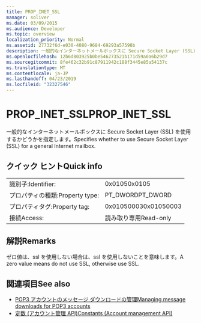 ```yaml
---
title: PROP_INET_SSL
manager: soliver
ms.date: 03/09/2015
ms.audience: Developer
ms.topic: overview
localization_priority: Normal
ms.assetid: 27732f6d-e030-4080-9684-69293a57598b
description: 一般的なインターネットメールボックスに Secure Socket Layer (SSL) を使用するかどうかを指定します。
ms.openlocfilehash: 12b6d803925b0be546273521b171d59a0a6b29d7
ms.sourcegitcommit: 8fe462c32b91c87911942c188f3445e85a54137c
ms.translationtype: MT
ms.contentlocale: ja-JP
ms.lasthandoff: 04/23/2019
ms.locfileid: "32327546"
---
```

# <a name="propinetssl"></a><span data-ttu-id="7efa1-103">PROP_INET_SSL</span><span class="sxs-lookup"><span data-stu-id="7efa1-103">PROP_INET_SSL</span></span>

<span data-ttu-id="7efa1-104">一般的なインターネットメールボックスに Secure Socket Layer (SSL) を使用するかどうかを指定します。</span><span class="sxs-lookup"><span data-stu-id="7efa1-104">Specifies whether to use Secure Socket Layer (SSL) for a general Internet mailbox.</span></span>
  
## <a name="quick-info"></a><span data-ttu-id="7efa1-105">クイック ヒント</span><span class="sxs-lookup"><span data-stu-id="7efa1-105">Quick info</span></span>

|||
|:-----|:-----|
|<span data-ttu-id="7efa1-106">識別子:</span><span class="sxs-lookup"><span data-stu-id="7efa1-106">Identifier:</span></span>  <br/> |<span data-ttu-id="7efa1-107">0x0105</span><span class="sxs-lookup"><span data-stu-id="7efa1-107">0x0105</span></span>  <br/> |
|<span data-ttu-id="7efa1-108">プロパティの種類:</span><span class="sxs-lookup"><span data-stu-id="7efa1-108">Property type:</span></span>  <br/> |<span data-ttu-id="7efa1-109">PT_DWORD</span><span class="sxs-lookup"><span data-stu-id="7efa1-109">PT_DWORD</span></span>  <br/> |
|<span data-ttu-id="7efa1-110">プロパティタグ:</span><span class="sxs-lookup"><span data-stu-id="7efa1-110">Property tag:</span></span>  <br/> |<span data-ttu-id="7efa1-111">0x01050003</span><span class="sxs-lookup"><span data-stu-id="7efa1-111">0x01050003</span></span>  <br/> |
|<span data-ttu-id="7efa1-112">接続</span><span class="sxs-lookup"><span data-stu-id="7efa1-112">Access:</span></span>  <br/> |<span data-ttu-id="7efa1-113">読み取り専用</span><span class="sxs-lookup"><span data-stu-id="7efa1-113">Read-only</span></span>  <br/> |
   
## <a name="remarks"></a><span data-ttu-id="7efa1-114">解説</span><span class="sxs-lookup"><span data-stu-id="7efa1-114">Remarks</span></span>

<span data-ttu-id="7efa1-115">ゼロ値は、ssl を使用しない場合は、ssl を使用しないことを意味します。</span><span class="sxs-lookup"><span data-stu-id="7efa1-115">A zero value means do not use SSL, otherwise use SSL.</span></span>
  
## <a name="see-also"></a><span data-ttu-id="7efa1-116">関連項目</span><span class="sxs-lookup"><span data-stu-id="7efa1-116">See also</span></span>

- [<span data-ttu-id="7efa1-117">POP3 アカウントのメッセージ ダウンロードの管理</span><span class="sxs-lookup"><span data-stu-id="7efa1-117">Managing message downloads for POP3 accounts</span></span>](managing-message-downloads-for-pop3-accounts.md)  
- [<span data-ttu-id="7efa1-118">定数 (アカウント管理 API)</span><span class="sxs-lookup"><span data-stu-id="7efa1-118">Constants (Account management API)</span></span>](constants-account-management-api.md)

